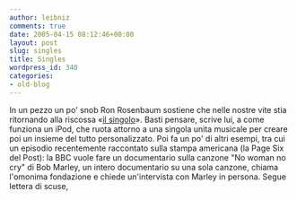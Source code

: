 ```yaml
---
author: leibniz
comments: true
date: 2005-04-15 08:12:46+00:00
layout: post
slug: singles
title: Singles
wordpress_id: 340
categories:
- old-blog
---
```


In un pezzo un po' snob Ron Rosenbaum sostiene che nelle nostre vite stia ritornando alla riscossa «[il singolo](http://www.observer.com/pages/frontpage4.asp)».
Basti pensare, scrive lui, a come funziona un iPod, che ruota attorno a
una singola unita musicale per creare poi un insieme del tutto
personalizzato. Poi fa un po' di altri esempi, tra cui un episodio
recentemente raccontato sulla stampa americana (la Page Six del Post):
la BBC vuole fare un documentario sulla canzone "No woman no cry" di
Bob Marley, un intero documentario su una sola canzone, chiama
l'omonima fondazione e chiede un'intervista con Marley in persona.
Segue lettera di scuse,  


